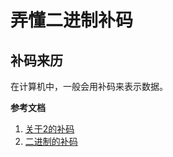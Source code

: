 # 弄懂二进制补码

## 补码来历
在计算机中，一般会用补码来表示数据。

**参考文档**
1. [关于2的补码](http://www.ruanyifeng.com/blog/2009/08/twos_complement.html)
1. [二进制的补码](https://www.cnblogs.com/zengguowang/p/6074845.html)
